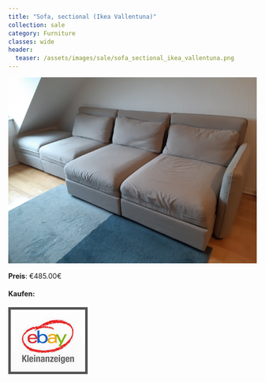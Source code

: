 ```yaml
---
title: "Sofa, sectional (Ikea Vallentuna)"
collection: sale
category: Furniture
classes: wide
header: 
  teaser: /assets/images/sale/sofa_sectional_ikea_vallentuna.png
---
```




<a href="">
  <img src="/assets/images/sale/sofa_sectional_ikea_vallentuna.png" alt="Sofa, sectional (Ikea Vallentuna)">
</a>

**Preis**: €485.00€


#### Kaufen:
<a href="">
  <img src="/assets/images/ebay.png" alt="Ebay Kleinanzeigen" style="border: 5px solid #555">
</a>

